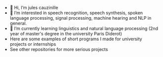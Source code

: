 - 👋 Hi, I’m jules cauzinille
- 👀 I’m interested in speech recognition, speech synthesis, spoken language processing, signal processing, machine hearing and NLP in general.
- 🌱 I’m currently learning linguistics and natural language processing (2nd year of master's degree in the university Paris Diderot)
- Here are some examples of short programs I made for university projects or internships
- See other repositories for more serious projects
